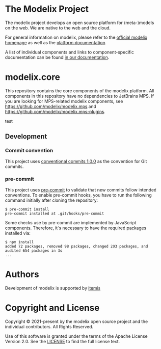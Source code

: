 # The Modelix Project
The modelix project develops an open source platform for (meta-)models on the web. We are native to the web and the cloud.

For general information on modelix, please refer to the [official modelix homepage](https://modelix.org) as well as the [platform documentation](https://docs.modelix.org).

A list of individual components and links to component-specific documentation can be found [in our documentation](https://docs.modelix.org/modelix/main/reference/components-table.html).

# modelix.core

This repository contains the core components of the modelix platform.
All components in this repository have no dependencies to JetBrains MPS.
If you are looking for MPS-related modelix components,
see https://github.com/modelix/modelix.mps and https://github.com/modelix/modelix.mps-plugins.

test

## Development

### Commit convention

This project uses [conventional commits 1.0.0](https://www.conventionalcommits.org/en/v1.0.0/) as the convention for Git commits.

### pre-commit

This project uses [pre-commit](https://pre-commit.com/) to validate that new commits follow intended conventions.
To enable pre-commit hooks, you have to run the following command initially after cloning the repository:

```console
$ pre-commit install
pre-commit installed at .git/hooks/pre-commit
```

Some checks use by pre-commit are implemented by JavaScript components.
Therefore, it's necessary to have the required packages installed via:

```console
$ npm install
added 72 packages, removed 98 packages, changed 203 packages, and audited 654 packages in 3s
...
```

# Authors

Development of modelix is supported by [itemis](https://itemis.com)


# Copyright and License

Copyright © 2021-present by the modelix open source project and the individual contributors. All Rights Reserved.

Use of this software is granted under the terms of the Apache License Version 2.0.
See the [LICENSE](LICENSE) to find the full license text.
